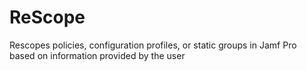 # ReScope
Rescopes policies, configuration profiles, or static groups in Jamf Pro based on information provided by the user
